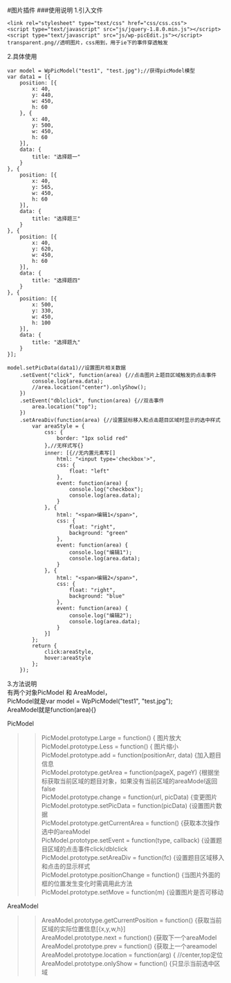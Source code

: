 #图片插件
###使用说明
1.引入文件

	<link rel="stylesheet" type="text/css" href="css/css.css">
	<script type="text/javascript" src="js/jquery-1.8.0.min.js"></script>
	<script type="text/javascript" src="js/wp-picEdit.js"></script>
	transparent.png//透明图片，css用到，用于ie下的事件穿透触发

2.具体使用

	var model = WpPicModel("test1", "test.jpg");//获得picModel模型
	var data1 = [{
        position: [{
            x: 40,
            y: 440,
            w: 450,
            h: 60
        }, {
            x: 40,
            y: 500,
            w: 450,
            h: 60
        }],
        data: {
            title: "选择题一"
        }
    }, {
        position: [{
            x: 40,
            y: 565,
            w: 450,
            h: 60
        }],
        data: {
            title: "选择题三"
        }
    }, {
        position: [{
            x: 40,
            y: 620,
            w: 450,
            h: 60
        }],
        data: {
            title: "选择题四"
        }
    }, {
        position: [{
            x: 500,
            y: 330,
            w: 450,
            h: 100
        }],
        data: {
            title: "选择题九"
        }
    }];

    model.setPicData(data1)//设置图片相关数据
        .setEvent("click", function(area) {//点击图片上题目区域触发的点击事件
            console.log(area.data);
            //area.location("center").onlyShow();
        })
        .setEvent("dblclick", function(area) {//双击事件
            area.location("top");
        })
        .setAreaDiv(function(area) {//设置鼠标移入和点击题目区域时显示的选中样式
            var areaStyle = {
                css: {
                    border: "1px solid red"
                },//无样式写{}
                inner: [{//无内置元素写[]
                    html: "<input type='checkbox'>",
                    css: {
                        float: "left"
                    },
                    event: function(area) {
                        console.log("checkbox");
                        console.log(area.data);
                    }
                }, {
                    html: "<span>编辑1</span>",
                    css: {
                        float: "right",
                        background: "green"
                    },
                    event: function(area) {
                        console.log("编辑1");
                        console.log(area.data);
                    }
                }, {
                    html: "<span>编辑2</span>",
                    css: {
                        float: "right",
                        background: "blue"
                    },
                    event: function(area) {
                        console.log("编辑2");
                        console.log(area.data);
                    }
                }]
            };
            return {
                click:areaStyle,
                hover:areaStyle
            };
        });

3.方法说明              
有两个对象PicModel 和 AreaModel，     
PicModel就是var model = WpPicModel("test1", "test.jpg");               
AreaModel就是function(area){}

PicModel              
>>PicModel.prototype.Large = function() {  图片放大            
PicModel.prototype.Less = function() {   图片缩小 		
PicModel.prototype.add = function(positionArr, data) {加入题目信息	
PicModel.prototype.getArea = function(pageX, pageY) {根据坐标获取当前区域的题目对象，如果没有当前区域的areaModel返回false 	
PicModel.prototype.change = function(url, picData) {变更图片	
PicModel.prototype.setPicData = function(picData) {设置图片数据	
PicModel.prototype.getCurrentArea = function() {获取本次操作选中的areaModel	
PicModel.prototype.setEvent = function(type, callback) {设置题目区域的点击事件click/dblclick	
PicModel.prototype.setAreaDiv = function(fc) {设置题目区域移入和点击的显示样式	
PicModel.prototype.positionChange = function() {当图片外面的框的位置发生变化时需调用此方法	
PicModel.prototype.setMove = function(m) {设置图片是否可移动          	
	
AreaModel
>>AreaModel.prototype.getCurrentPosition = function() {获取当前区域的实际位置信息[{x,y,w,h}]    
AreaModel.prototype.next = function() {获取下一个areaModel			
AreaModel.prototype.prev = function() {获取上一个areamodel			
AreaModel.prototype.location = function(arg) { //center,top定位		
AreaModel.prototype.onlyShow = function() {只显示当前选中区域		
